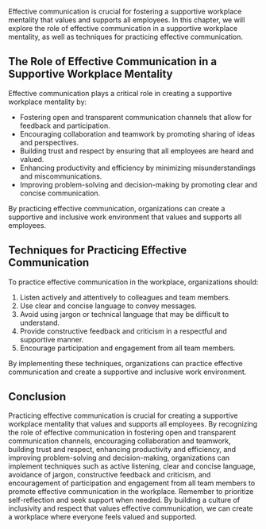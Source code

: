 
Effective communication is crucial for fostering a supportive workplace mentality that values and supports all employees. In this chapter, we will explore the role of effective communication in a supportive workplace mentality, as well as techniques for practicing effective communication.

The Role of Effective Communication in a Supportive Workplace Mentality
-----------------------------------------------------------------------

Effective communication plays a critical role in creating a supportive workplace mentality by:

* Fostering open and transparent communication channels that allow for feedback and participation.
* Encouraging collaboration and teamwork by promoting sharing of ideas and perspectives.
* Building trust and respect by ensuring that all employees are heard and valued.
* Enhancing productivity and efficiency by minimizing misunderstandings and miscommunications.
* Improving problem-solving and decision-making by promoting clear and concise communication.

By practicing effective communication, organizations can create a supportive and inclusive work environment that values and supports all employees.

Techniques for Practicing Effective Communication
-------------------------------------------------

To practice effective communication in the workplace, organizations should:

1. Listen actively and attentively to colleagues and team members.
2. Use clear and concise language to convey messages.
3. Avoid using jargon or technical language that may be difficult to understand.
4. Provide constructive feedback and criticism in a respectful and supportive manner.
5. Encourage participation and engagement from all team members.

By implementing these techniques, organizations can practice effective communication and create a supportive and inclusive work environment.

Conclusion
----------

Practicing effective communication is crucial for creating a supportive workplace mentality that values and supports all employees. By recognizing the role of effective communication in fostering open and transparent communication channels, encouraging collaboration and teamwork, building trust and respect, enhancing productivity and efficiency, and improving problem-solving and decision-making, organizations can implement techniques such as active listening, clear and concise language, avoidance of jargon, constructive feedback and criticism, and encouragement of participation and engagement from all team members to promote effective communication in the workplace. Remember to prioritize self-reflection and seek support when needed. By building a culture of inclusivity and respect that values effective communication, we can create a workplace where everyone feels valued and supported.
